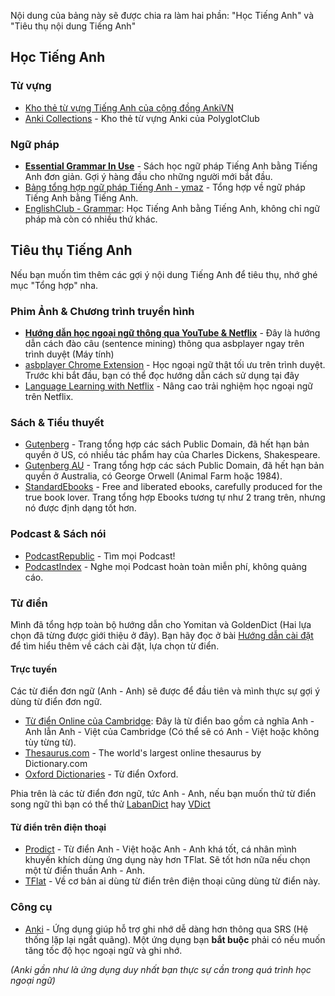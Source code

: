 Nội dung của bảng này sẽ được chia ra làm hai phần: "Học Tiếng Anh" và "Tiêu thụ nội dung Tiếng Anh"

## Học Tiếng Anh

### Từ vựng
- [Kho thẻ từ vựng Tiếng Anh của cộng đồng AnkiVN](https://ankivn.com/category/bo-the/ngoai-ngu/tieng-anh/) 
- [Anki Collections](https://polyglotclub.com/wiki/Language/Multiple-languages/Culture/Helpful-Anki-Shared-Decks#English) - Kho thẻ từ vựng Anki của PolyglotClub 

### Ngữ pháp
- [**Essential Grammar In Use**](https://archive.org/download/EssentialGrammarInUse4thEditionByR.Murphy/Essential%20Grammar%20in%20Use%204th%20Edition%20by%20R.%20Murphy.pdf) - Sách học ngữ pháp Tiếng Anh bằng Tiếng Anh đơn giản. Gợi ý hàng đầu cho những người mới bắt đầu.
- [Bảng tổng hợp ngữ pháp Tiếng Anh - ymaz](https://ymaz.github.io/English_Cheatsheet/) - Tổng hợp về ngữ pháp Tiếng Anh bằng Tiếng Anh.
- [EnglishClub - Grammar](https://www.englishclub.com/grammar/index.htm): Học Tiếng Anh bằng Tiếng Anh, không chỉ ngữ pháp mà còn có nhiều thứ khác. 

## Tiêu thụ Tiếng Anh

Nếu bạn muốn tìm thêm các gợi ý nội dung Tiếng Anh để tiêu thụ, nhớ ghé mục "Tổng hợp" nha.

### Phim Ảnh & Chương trình truyền hình
- [**Hướng dẫn học ngoại ngữ thông qua YouTube & Netflix**](https://docs.google.com/document/d/1YaHBu5obEmn83kh20NHkWW_eOYXc7_EAPXTJmDHy1y4/edit) - Đây là hướng dẫn cách đào câu (sentence mining) thông qua asbplayer ngay trên trình duyệt (Máy tính)
- [asbplayer Chrome Extension](https://github.com/killergerbah/asbplayer/releases) - Học ngoại ngữ thật tối ưu trên trình duyệt. Trước khi bắt đầu, bạn có thể đọc hướng dẫn cách sử dụng tại đây
- [Language Learning with Netflix](https://languagelearningwithnetflix.com/) - Nâng cao trải nghiệm học ngoại ngữ trên Netflix.

### Sách & Tiểu thuyết

- [Gutenberg](https://gutenberg.org/) - Trang tổng hợp các sách Public Domain, đã hết hạn bản quyền ở US, có nhiều tác phẩm hay của Charles Dickens, Shakespeare.
- [Gutenberg AU](https://gutenberg.net.au/) - Trang tổng hợp các sách Public Domain, đã hết hạn bản quyền ở Australia, có George Orwell (Animal Farm hoặc 1984).
- [StandardEbooks](https://standardebooks.org/) - Free and liberated ebooks, carefully produced for the true book lover. Trang tổng hợp Ebooks tương tự như 2 trang trên, nhưng nó được định dạng tốt hơn.


### Podcast & Sách nói
- [PodcastRepublic](https://www.podcastrepublic.net/) - Tìm mọi Podcast!
- [PodcastIndex](https://podcastindex.org/) - Nghe mọi Podcast hoàn toàn miễn phí, không quảng cáo.

### Từ điển
Mình đã tổng hợp toàn bộ hướng dẫn cho Yomitan và GoldenDict (Hai lựa chọn đã từng được giới thiệu ở đây). Bạn hãy đọc ở bài [Hướng dẫn cài đặt](setup.md) để tìm hiểu thêm về cách cài đặt, lựa chọn từ điển.

#### Trực tuyến

Các từ điển đơn ngữ (Anh - Anh) sẽ được để đầu tiên và mình thực sự gợi ý dùng từ điển đơn ngữ.

- [Từ điển Online của Cambridge](https://dictionary.cambridge.org/vi/dictionary/english-vietnamese/): Đây là từ điển bao gồm cả nghĩa Anh - Anh lẫn Anh - Việt của Cambridge (Có thể sẽ có Anh - Việt hoặc không tùy từng từ). 
- [Thesaurus.com](https://www.thesaurus.com/) - The world's largest online thesaurus by Dictionary.com
- [Oxford Dictionaries](http://www.oxfordlearnersdictionaries.com/) - Từ điển Oxford.

Phia trên là các từ điển đơn ngữ, tức Anh - Anh, nếu bạn muốn thử từ điển song ngữ thì bạn có thể thử [LabanDict](https://dict.laban.vn/) hay [VDict](https://vdict.com/)

#### Từ điển trên điện thoại
- [Prodict](https://play.google.com/store/apps/details?id=com.dict.user.prodict) - Từ điển Anh - Việt hoặc Anh - Anh khá tốt, cá nhân mình khuyến khích dùng ứng dụng này hơn TFlat. Sẽ tốt hơn nữa nếu chọn một từ điển thuần Anh - Anh.
- [TFlat](https://play.google.com/store/apps/details?id=com.vn.dic.e.v.ui) - Về cơ bản ai dùng từ điển trên điện thoại cũng dùng từ điển này.

### Công cụ
- [Anki](https://apps.ankiweb.net/) - Ứng dụng giúp hỗ trợ ghi nhớ dễ dàng hơn thông qua SRS (Hệ thống lặp lại ngắt quãng). Một ứng dụng bạn **bắt buộc** phải có nếu muốn tăng tốc độ học ngoại ngữ và ghi nhớ.

_(Anki gần như là ứng dụng duy nhất bạn thực sự cần trong quá trình học ngoại ngữ)_





